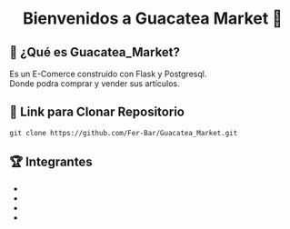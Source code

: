 <h1 align="center">Bienvenidos a Guacatea Market 🛒</h1>

## 🥑 ¿Qué es Guacatea_Market?
<p>
  Es un E-Comerce construído con Flask y Postgresql.<br>
  Donde podra comprar y vender sus artículos.
</p>

## 📂 Link para Clonar Repositorio  
```  
git clone https://github.com/Fer-Bar/Guacatea_Market.git  
```
## 🏆 Integrantes 
-
-
-
-
